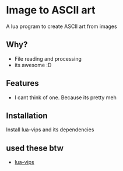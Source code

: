 # Image to ASCII art

A lua program to create ASCII art from images


## Why?

- File reading and processing
- its awesome :D
## Features

- I cant think of one. Because its pretty meh


## Installation

Install lua-vips and its dependencies
    
## used these btw

 - [lua-vips](https://github.com/libvips/lua-vips)

